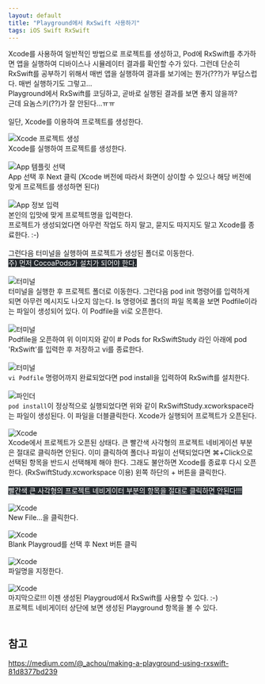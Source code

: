 ```yaml
---
layout: default
title: "Playground에서 RxSwift 사용하기"
tags: iOS Swift RxSwift
---
```


Xcode를 사용하여 일반적인 방법으로 프로젝트를 생성하고, Pod에 RxSwift를 추가하면 앱을 실행하여 디바이스나 시뮬레이터 결과를 확인할 수가 있다. 
그런데 단순히 RxSwift를 공부하기 위해서 매번 앱을 실행하여 결과를 보기에는 뭔가(???)가 부담스럽다. 매번 실행하기도 그렇고...<br/>
Playground에서 RxSwift를 코딩하고, 곧바로 실행된 결과를 보면 좋지 않을까?<br/>
근데 요놈스키(??)가 잘 안된다...ㅠㅠ<br/>
<br/>
일단, Xcode를 이용하여 프로젝트를 생성한다.<br/>

![Xcode 프로젝트 생성](/images/2021-04-08-Playground에서-RxSwift-사용하기/rxswift-01.png)<br>
Xcode를 실행하여 프로젝트를 생성한다.<br/>
<br/>
![App 템플릿 선택](/images/2021-04-08-Playground에서-RxSwift-사용하기/rxswift-02.png)<br>
App 선택 후 Next 클릭 (Xcode 버전에 따라서 화면이 상이할 수 있으나 해당 버전에 맞게 프로젝트를 생성하면 된다)<br/>
<br/>
![App 정보 입력](/images/2021-04-08-Playground에서-RxSwift-사용하기/rxswift-03.png)<br>
본인의 입맛에 맞게 프로젝트명을 입력한다.<br/>
프로젝트가 생성되었다면 아무런 작업도 하지 말고, 묻지도 따지지도 말고 Xcode를 종료한다. :-)<br/>
<br/>
그런다음 터미널을 실행하여 프로젝트가 생성된 폴더로 이동한다.<br/>
<mark style='background-color: #24292e'><font color="white">주) 먼저 CocoaPods가 설치가 되어야 한다.</font></mark><br/>
<br/>
![터미널](/images/2021-04-08-Playground에서-RxSwift-사용하기/rxswift-05.png)<br>
터미널을 실행한 후 프로젝트 폴더로 이동한다. 그런다음 pod init 명령어를 입력하게 되면 아무런 메시지도 나오지 않는다. ls 명령어로 폴더의 파일 목록을 보면 Podfile이라는 파일이 생성되어 있다. 이 Podfile을 vi로 오픈한다.<br/>
<br/>
![터미널](/images/2021-04-08-Playground에서-RxSwift-사용하기/rxswift-04.png)<br>
Podfile을 오픈하여 위 이미지와 같이 # Pods for RxSwiftStudy 라인 아래에 pod 'RxSwift'를 입력한 후 저장하고 vi를 종료한다.<br/>
<br/>
![터미널](/images/2021-04-08-Playground에서-RxSwift-사용하기/rxswift-05.png)<br>
<code>vi Podfile</code> 명령어까지 완료되었다면 pod install을 입력하여 RxSwift를 설치한다.<br/>
<br/>
![파인더](/images/2021-04-08-Playground에서-RxSwift-사용하기/rxswift-06.png)<br>
<code>pod install</code>이 정상적으로 실행되었다면 위와 같이 RxSwiftStudy.xcworkspace라는 파일이 생성된다. 이 파일을 더블클릭한다. Xcode가 실행되어 프로젝트가 오픈된다.<br/>
<br/>
![Xcode](/images/2021-04-08-Playground에서-RxSwift-사용하기/rxswift-07.png)<br>
Xcode에서 프로젝트가 오픈된 상태다. 큰 빨간색 사각형의 프로젝트 네비게이션 부분은 절대로 클릭하면 안된다. 이미 클릭하여 폴더나 파일이 선택되었다면 ⌘+Click으로 선택된 항목을 반드시 선택해제 해야 한다. 그래도 불안하면 Xcode를 종료후 다시 오픈한다. (RxSwiftStudy.xcworkspace 이용) 왼쪽 하단의 + 버튼을 클릭한다.<br/>
<br/>
<mark style='background-color: #24292e'><font color="white">빨간색 큰 사각형의 프로젝트 네비게이터 부분의 항목을 절대로 클릭하면 안된다!!!</font></mark><br/>
<br/>
![Xcode](/images/2021-04-08-Playground에서-RxSwift-사용하기/rxswift-08.png)<br>
New File...을 클릭한다.<br/>
<br/>
![Xcode](/images/2021-04-08-Playground에서-RxSwift-사용하기/rxswift-09.png)<br>
Blank Playgroud를 선택 후 Next 버튼 클릭<br/>
<br/>
![Xcode](/images/2021-04-08-Playground에서-RxSwift-사용하기/rxswift-10.png)<br>
파일명을 지정한다.<br/>
<br/>
![Xcode](/images/2021-04-08-Playground에서-RxSwift-사용하기/rxswift-11.png)<br>
마지막으로!!! 이젠 생성된 Playgroud에서 RxSwift를 사용할 수 있다. :-)<br/>
프로젝트 네비게이터 상단에 보면 생성된 Playground 항목을 볼 수 있다.<br/>
<br/>
## 참고
<a href="https://medium.com/@_achou/making-a-playground-using-rxswift-81d8377bd239">https://medium.com/@_achou/making-a-playground-using-rxswift-81d8377bd239</a>

